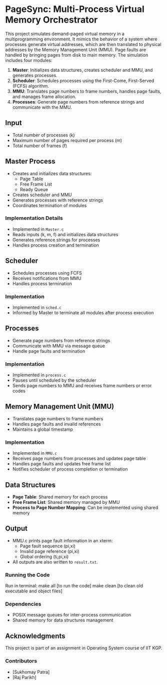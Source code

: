 # PageSync: Multi-Process Virtual Memory Orchestrator

This project simulates demand-paged virtual memory in a multiprogramming environment. It mimics the behavior of a system where processes generate virtual addresses, which are then translated to physical addresses by the Memory Management Unit (MMU). Page faults are handled by bringing pages from disk to main memory. The simulation includes four modules:

1. **Master**: Initializes data structures, creates scheduler and MMU, and generates processes.
2. **Scheduler**: Schedules processes using the First-Come, First-Served (FCFS) algorithm.
3. **MMU**: Translates page numbers to frame numbers, handles page faults, and manages frame allocation.
4. **Processes**: Generate page numbers from reference strings and communicate with the MMU.

## Input
- Total number of processes (k)
- Maximum number of pages required per process (m)
- Total number of frames (f)

## Master Process
- Creates and initializes data structures:
  - Page Table
  - Free Frame List
  - Ready Queue
- Creates scheduler and MMU
- Generates processes with reference strings
- Coordinates termination of modules

### Implementation Details
- Implemented in `Master.c`
- Reads inputs (k, m, f) and initializes data structures
- Generates reference strings for processes
- Handles process creation and termination

## Scheduler
- Schedules processes using FCFS
- Receives notifications from MMU
- Handles process termination

### Implementation
- Implemented in `sched.c`
- Informed by Master to terminate all modules after process execution

## Processes
- Generate page numbers from reference strings
- Communicate with MMU via message queue
- Handle page faults and termination

### Implementation
- Implemented in `process.c`
- Pauses until scheduled by the scheduler
- Sends page numbers to MMU and receives frame numbers or error codes

## Memory Management Unit (MMU)
- Translates page numbers to frame numbers
- Handles page faults and invalid references
- Maintains a global timestamp

### Implementation
- Implemented in `MMU.c`
- Receives page numbers from processes and updates page table
- Handles page faults and updates free frame list
- Notifies scheduler of process completion or termination

## Data Structures
- **Page Table**: Shared memory for each process
- **Free Frame List**: Shared memory managed by MMU
- **Process to Page Number Mapping**: Can be implemented using shared memory

## Output
- MMU.c prints page fault information in an xterm:
  - Page fault sequence (pi,xi)
  - Invalid page reference (pi,xi)
  - Global ordering (ti,pi,xi)
- All outputs are also written to `result.txt`.

### Running the Code
Run in terminal:
  make all       [to run the code]
  make clean     [to clean old executable and object files]

### Dependencies
- POSIX message queues for inter-process communication
- Shared memory for data structures management

## Acknowledgments
This project is part of an assignment in Operating System course of IIT KGP.

### Contributors
- [Sukhomay Patra]
- [Raj Parikh]
